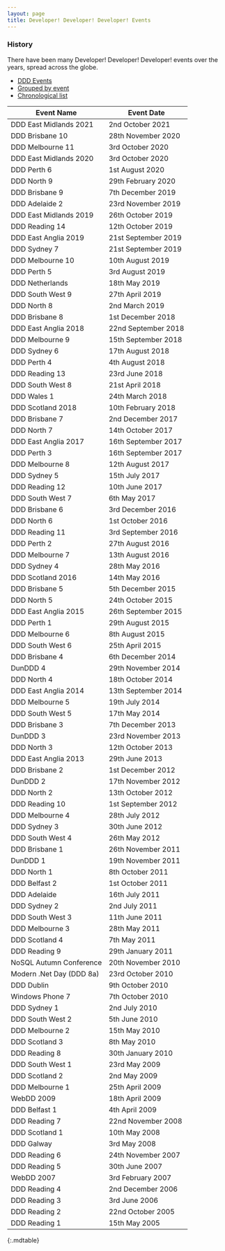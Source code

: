 ```yaml
---
layout: page
title: Developer! Developer! Developer! Events
---
```


### History

There have been many Developer! Developer! Developer! events over the years, spread across the globe.

<ul class="nav nav-tabs-horizontal">
    <li><a href="ddd.html">DDD Events</a></li>
    <li><a href="ddd-grouped.html">Grouped by event</a></li>
    <li class="active"><a href="ddd-list.html">Chronological list</a></li>
</ul>

| **Event Name**             | **Event Date**      |
| -------------------------- | ------------------- |
|  DDD East Midlands 2021    | 2nd October 2021    |
|  DDD Brisbane 10           | 28th November 2020  |
|  DDD Melbourne 11          | 3rd October 2020    |
|  DDD East Midlands 2020    | 3rd October 2020    |
|  DDD Perth 6               | 1st August 2020     |
|  DDD North 9               | 29th February 2020  |
|  DDD Brisbane 9            | 7th December 2019   |
|  DDD Adelaide 2            | 23rd November 2019  |
|  DDD East Midlands 2019    | 26th October 2019   |
|  DDD Reading 14            | 12th October 2019   |
|  DDD East Anglia 2019      | 21st September 2019 |
|  DDD Sydney 7              | 21st September 2019 |
|  DDD Melbourne 10          | 10th August 2019    |
|  DDD Perth 5               | 3rd August 2019     |
|  DDD Netherlands           | 18th May 2019       |
|  DDD South West 9          | 27th April 2019     |
|  DDD North 8               | 2nd March 2019      |
|  DDD Brisbane 8            | 1st December 2018   |
|  DDD East Anglia 2018      | 22nd September 2018 | 
|  DDD Melbourne 9           | 15th September 2018 | 
|  DDD Sydney 6              | 17th August 2018    | 
|  DDD Perth 4               | 4th August 2018     | 
|  DDD Reading 13            | 23rd June 2018      | 
|  DDD South West 8          | 21st April 2018     | 
|  DDD Wales 1               | 24th March 2018     | 
|  DDD Scotland 2018         | 10th February 2018  | 
|  DDD Brisbane 7            | 2nd December 2017   | 
|  DDD North 7               | 14th October 2017   | 
|  DDD East Anglia 2017      | 16th September 2017 | 
|  DDD Perth 3               | 16th September 2017 | 
|  DDD Melbourne 8           | 12th August 2017    | 
|  DDD Sydney 5              | 15th July 2017      | 
|  DDD Reading 12            | 10th June 2017      | 
|  DDD South West 7          | 6th May 2017        | 
|  DDD Brisbane 6            | 3rd December 2016   | 
|  DDD North 6               | 1st October 2016    | 
|  DDD Reading 11            | 3rd September 2016  | 
|  DDD Perth 2               | 27th August 2016    | 
|  DDD Melbourne 7           | 13th August 2016    | 
|  DDD Sydney 4              | 28th May 2016       | 
|  DDD Scotland 2016         | 14th May 2016       | 
|  DDD Brisbane 5            | 5th December 2015   | 
|  DDD North 5               | 24th October 2015   | 
|  DDD East Anglia 2015      | 26th September 2015 | 
|  DDD Perth 1               | 29th August 2015    | 
|  DDD Melbourne 6           | 8th August 2015     | 
|  DDD South West 6          | 25th April 2015     | 
|  DDD Brisbane 4            | 6th December 2014   | 
|  DunDDD 4                  | 29th November 2014  | 
|  DDD North 4               | 18th October 2014   | 
|  DDD East Anglia 2014      | 13th September 2014 | 
|  DDD Melbourne 5           | 19th July 2014      | 
|  DDD South West 5          | 17th May 2014       | 
|  DDD Brisbane 3            | 7th December 2013   | 
|  DunDDD 3                  | 23rd November 2013  | 
|  DDD North 3               | 12th October 2013   | 
|  DDD East Anglia 2013      | 29th June 2013      | 
|  DDD Brisbane 2            | 1st December 2012   | 
|  DunDDD 2                  | 17th November 2012  | 
|  DDD North 2               | 13th October 2012   | 
|  DDD Reading 10            | 1st September 2012  | 
|  DDD Melbourne 4           | 28th July 2012      | 
|  DDD Sydney 3              | 30th June 2012      | 
|  DDD South West 4          | 26th May 2012       | 
|  DDD Brisbane 1            | 26th November 2011  | 
|  DunDDD 1                  | 19th November 2011  | 
|  DDD North 1               | 8th October 2011    | 
|  DDD Belfast 2             | 1st October 2011    | 
|  DDD Adelaide              | 16th July 2011      | 
|  DDD Sydney 2              | 2nd July 2011       | 
|  DDD South West 3          | 11th June 2011      | 
|  DDD Melbourne 3           | 28th May 2011       | 
|  DDD Scotland 4            | 7th May 2011        | 
|  DDD Reading 9             | 29th January 2011   | 
|  NoSQL Autumn Conference   | 20th November 2010  | 
|  Modern .Net Day (DDD 8a)  | 23rd October 2010   | 
|  DDD Dublin                | 9th October 2010    | 
|  Windows Phone 7           | 7th October 2010    | 
|  DDD Sydney 1              | 2nd July 2010       | 
|  DDD South West 2          | 5th June 2010       | 
|  DDD Melbourne 2           | 15th May 2010       | 
|  DDD Scotland 3            | 8th May 2010        | 
|  DDD Reading 8             | 30th January 2010   | 
|  DDD South West 1          | 23rd May 2009       | 
|  DDD Scotland 2            | 2nd May 2009        | 
|  DDD Melbourne 1           | 25th April 2009     |
|  WebDD 2009                | 18th April 2009     | 
|  DDD Belfast 1             | 4th April 2009      | 
|  DDD Reading 7             | 22nd November 2008  | 
|  DDD Scotland 1            | 10th May 2008       | 
|  DDD Galway                | 3rd May 2008        | 
|  DDD Reading 6             | 24th November 2007  | 
|  DDD Reading 5             | 30th June 2007      | 
|  WebDD 2007                | 3rd February 2007   | 
|  DDD Reading 4             | 2nd December 2006   | 
|  DDD Reading 3             | 3rd June 2006       | 
|  DDD Reading 2             | 22nd October 2005   | 
|  DDD Reading 1             | 15th May 2005       | 
{:.mdtable}
